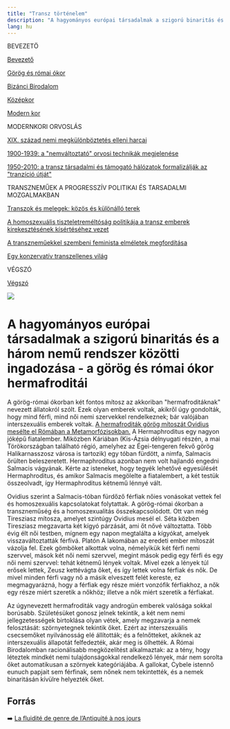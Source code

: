 ```yaml
---
title: "Transz történelem"
description: "A hagyományos európai társadalmak a szigorú binaritás és a három nemű rendszer közötti ingadozása - a görög és római ókor hermafroditái"
lang: hu
---
```


<div class="floating-columns">

<div class="floating-bar">

BEVEZETÖ

[Bevezető](/#/entry?id=transz-tortenelem)

[Görög és római ókor](/#/entry?id=transz-tortenelem-gorog-es-romai-okor)

[Bizánci Birodalom](/#/entry?id=transz-tortenelem-bizanci-birodalom)

[Középkor](/#/entry?id=transz-tortenelem-kozepkor)

[Modern kor](/#/entry?id=transz-tortenelem-modern-kor)

MODERNKORI ORVOSLÁS

[XIX. század nemi megkülönböztetés elleni harcai](/#/entry?id=transz-tortenelem-xix-szazad)

[1900-1939: a "nemváltoztató" orvosi technikák megjelenése](/#/entry?id=transz-tortenelem-nemvaltoztato-orvosi-technikak-megjelenese)

[1950-2010: a transz társadalmi és támogató hálózatok formalizálják az "tranzíció útját"](/#/entry?id=transz-tortenelem-xx-szazad)

TRANSZNEMŰEK A PROGRESSZÍV POLITIKAI ÉS TARSADALMI MOZGALMAKBAN

[Transzok és melegek: közös és különálló terek](/#/entry?id=transz-tortenelem-transzok-es-melegek)

[A homoszexuális tiszteletreméltóság politikája a transz emberek kirekesztésének kísértéséhez vezet](/#/entry?id=transz-tortenelem-meleg-tisztelet-transz-kirekesztes)

[A transzneműekkel szembeni feminista elméletek megfordítása](/#/entry?id=transz-tortenelem-feminista-elmeletek-megforditasa)

[Egy konzervatív transzellenes világ](/#/entry?id=transz-tortenelem-konzervativ-transzellenes-vilag)

VÉGSZÓ

[Végszó](/#/entry?id=transz-tortenelem-konkluzio)

</div>

<div class="wiki-content">

<div class="header-image"><img src="assets/images/undraw_moving.svg" /></div>

# A hagyományos európai társadalmak a szigorú binaritás és a három nemű rendszer közötti ingadozása - a görög és római ókor hermafroditái

A görög-római ókorban két fontos mítosz az akkoriban "hermafroditáknak" nevezett állatokról szólt. Ezek olyan emberek voltak, akikről úgy gondolták, hogy mind férfi, mind női nemi szervekkel rendelkeznek; bár valójában interszexuális emberek voltak. [A hermafroditák görög mítoszát Ovidius mesélte el Rómában a Metamorfózisokban.](https://mek.oszk.hu/03600/03690/03690.htm#29) A Hermaphroditus egy nagyon jóképű fiatalember. Miközben Káriában (Kis-Ázsia délnyugati részén, a mai Törökországban található régió, amelyhez az Égei-tengeren fekvő görög Halikarnasszosz városa is tartozik) egy tóban fürdött, a nimfa, Salmacis őrülten beleszeretett. Hermaphroditus azonban nem volt hajlandó engedni Salmacis vágyának. Kérte az isteneket, hogy tegyék lehetővé egyesülését Hermaphroditus, és amikor Salmacis megölelte a fiatalembert, a két testük összeolvadt, így Hermaphroditus kétnemű lénnyé vált.

Ovidius szerint a Salmacis-tóban fürdőző férfiak nőies vonásokat vettek fel és homoszexuális kapcsolatokat folytattak. A görög-római ókorban a transzneműség és a homoszexualitás összekapcsolódott. Ott van még Tiresziasz mítosza, amelyet szintúgy Ovidius mesél el. Séta közben Tiresziasz megzavarta két kígyó párzását, ami őt nővé változtatta. Több évig élt női testben, mígnem egy napon megtalálta a kígyókat, amelyek visszaváltoztatták férfivá. Platón A lakomában az eredeti ember mítoszát vázolja fel. Ezek gömböket alkottak volna, némelyikük két férfi nemi szervvel, mások két női nemi szervvel, megint mások pedig egy férfi és egy női nemi szervvel: tehát kétnemű lények voltak. Mivel ezek a lények túl erősek lettek, Zeusz kettévágta őket, és így lettek volna férfiak és nők. De mivel minden férfi vagy nő a másik elveszett felét kereste, ez megmagyarázná, hogy a férfiak egy része miért vonzófik férfiakhoz, a nők egy része miért szeretik a nőkhöz; illetve a nők miért szeretik a férfiakat.

Az úgynevezett hermafroditák vagy androgün emberek valósága sokkal borúsabb. Születésüket gonosz jelnek tekintik, a két nem nemi jellegzetességek birtoklása olyan vétek, amely megzavarja a nemek felosztását: szörnyetegnek tekintik őket. Ezért az interszexuális csecsemőket nyilvánosság elé állították; és a felnőtteket, akiknek az interszexuális állapotát felfedezték, akár meg is ölhették. A Római Birodalomban racionálisabb megközelítést alkalmaztak: az a tény, hogy léteztek mindkét nemi tulajdonságokkal rendelkező lények, már nem sorolta őket automatikusan a szörnyek kategóriájába. A gallokat, Cybele istennő eunuch papjait sem férfinak, sem nőnek nem tekintették, és a nemek binaritásán kívülre helyezték őket.

## Forrás

➡️ [La fluidité de genre de l’Antiquité à nos jours](https://institutlaboetie.fr/wp-content/uploads/2023/06/NOTE-ILB-LGBT-1.pdf)

</div>
